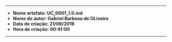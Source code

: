 -----
* **Nome artefato: UC_0001_1.0.md**
* **Nome do autor: Gabriel Barbosa de OLiveira**
* **Data de criação: 21/06/2016**
* **Hora de criação: 00:41:00**
-----
